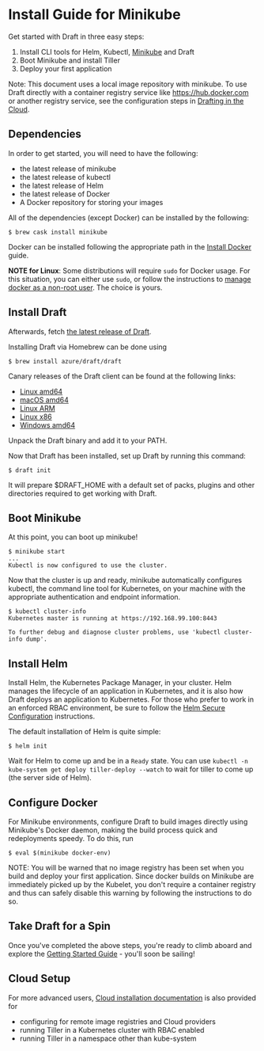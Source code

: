 # Install Guide for Minikube

Get started with Draft in three easy steps:

1. Install CLI tools for Helm, Kubectl, [Minikube][] and Draft
1. Boot Minikube and install Tiller
1. Deploy your first application

Note: This document uses a local image repository with minikube. To use Draft directly with a container registry service like https://hub.docker.com or another registry service, see the configuration steps in [Drafting in the Cloud](install-advanced.md#drafting-in-the-cloud). 

## Dependencies

In order to get started, you will need to have the following:

- the latest release of minikube
- the latest release of kubectl
- the latest release of Helm
- the latest release of Docker
- A Docker repository for storing your images

All of the dependencies (except Docker) can be installed by the following:

```shell
$ brew cask install minikube
```

Docker can be installed following the appropriate path in the [Install Docker](https://docs.docker.com/install/) guide.

**NOTE for Linux**: Some distributions will require `sudo` for Docker usage. For this situation, you can either use `sudo`, or follow the instructions to [manage docker as a non-root user](https://docs.docker.com/install/linux/linux-postinstall/#manage-docker-as-a-non-root-user). The choice is yours.

## Install Draft

Afterwards, fetch [the latest release of Draft](https://github.com/Azure/draft/releases). 

Installing Draft via Homebrew can be done using

```shell
$ brew install azure/draft/draft
```

Canary releases of the Draft client can be found at the following links:

- [Linux amd64](https://azuredraft.blob.core.windows.net/draft/draft-canary-linux-amd64.tar.gz)
- [macOS amd64](https://azuredraft.blob.core.windows.net/draft/draft-canary-darwin-amd64.tar.gz)
- [Linux ARM](https://azuredraft.blob.core.windows.net/draft/draft-canary-linux-arm.tar.gz)
- [Linux x86](https://azuredraft.blob.core.windows.net/draft/draft-canary-linux-386.tar.gz)
- [Windows amd64](https://azuredraft.blob.core.windows.net/draft/draft-canary-windows-amd64.zip)

Unpack the Draft binary and add it to your PATH.

Now that Draft has been installed, set up Draft by running this command:

```shell
$ draft init
```

It will prepare $DRAFT_HOME with a default set of packs, plugins and other directories required to get working with Draft.

## Boot Minikube

At this point, you can boot up minikube!

```shell
$ minikube start
...
Kubectl is now configured to use the cluster.
```

Now that the cluster is up and ready, minikube automatically configures kubectl, the command line tool for Kubernetes, on your machine with the appropriate authentication and endpoint information.

```shell
$ kubectl cluster-info
Kubernetes master is running at https://192.168.99.100:8443

To further debug and diagnose cluster problems, use 'kubectl cluster-info dump'.
```

## Install Helm

Install Helm, the Kubernetes Package Manager, in your cluster. Helm manages the lifecycle of an application in Kubernetes, and it is also how Draft deploys an application to Kubernetes. For those who prefer to work in an enforced RBAC environment, be sure to follow the [Helm Secure Configuration](https://docs.helm.sh/using_helm/#securing-your-helm-installation) instructions.

The default installation of Helm is quite simple:

```shell
$ helm init
```

Wait for Helm to come up and be in a `Ready` state. You can use `kubectl -n kube-system get deploy tiller-deploy --watch` to wait for tiller to come up (the server side of Helm).

## Configure Docker

For Minikube environments, configure Draft to build images directly using Minikube's Docker daemon, making the build process quick and redeployments speedy. To do this, run

```shell
$ eval $(minikube docker-env)
```

NOTE: You will be warned that no image registry has been set when you build and deploy your first application. Since docker builds on Minikube are immediately picked up by the Kubelet, you don't require a container registry and thus can safely disable this warning by following the instructions to do so.

## Take Draft for a Spin

Once you've completed the above steps, you're ready to climb aboard and explore the [Getting Started Guide][Getting Started] - you'll soon be sailing!

## Cloud Setup

For more advanced users, [Cloud installation documentation](install-cloud.md) is also provided for

- configuring for remote image registries and Cloud providers
- running Tiller in a Kubernetes cluster with RBAC enabled
- running Tiller in a namespace other than kube-system

[Getting Started]: getting-started.md
[minikube]: https://github.com/kubernetes/minikube
